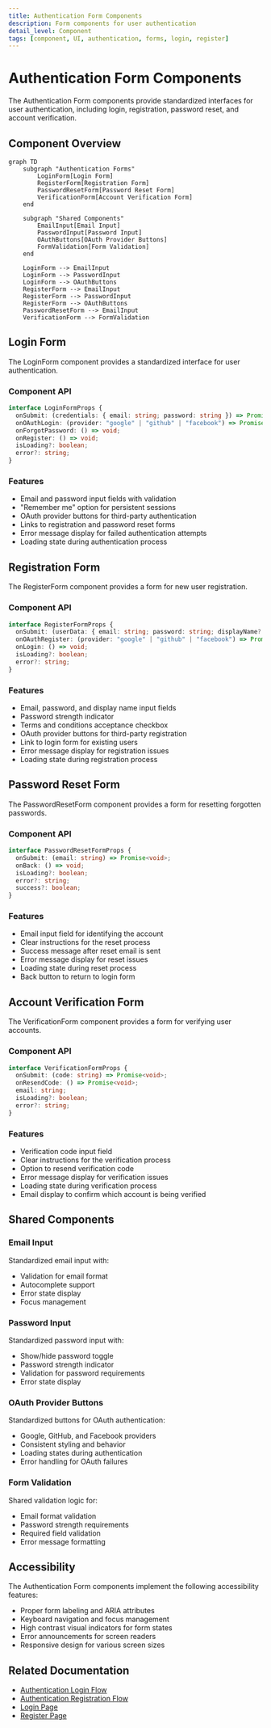 ```yaml
---
title: Authentication Form Components
description: Form components for user authentication
detail_level: Component
tags: [component, UI, authentication, forms, login, register]
---
```


# Authentication Form Components

The Authentication Form components provide standardized interfaces for user authentication, including login, registration, password reset, and account verification.

## Component Overview

```mermaid
graph TD
    subgraph "Authentication Forms"
        LoginForm[Login Form]
        RegisterForm[Registration Form]
        PasswordResetForm[Password Reset Form]
        VerificationForm[Account Verification Form]
    end

    subgraph "Shared Components"
        EmailInput[Email Input]
        PasswordInput[Password Input]
        OAuthButtons[OAuth Provider Buttons]
        FormValidation[Form Validation]
    end

    LoginForm --> EmailInput
    LoginForm --> PasswordInput
    LoginForm --> OAuthButtons
    RegisterForm --> EmailInput
    RegisterForm --> PasswordInput
    RegisterForm --> OAuthButtons
    PasswordResetForm --> EmailInput
    VerificationForm --> FormValidation
```

## Login Form

The LoginForm component provides a standardized interface for user authentication.

### Component API

```typescript
interface LoginFormProps {
  onSubmit: (credentials: { email: string; password: string }) => Promise<void>;
  onOAuthLogin: (provider: "google" | "github" | "facebook") => Promise<void>;
  onForgotPassword: () => void;
  onRegister: () => void;
  isLoading?: boolean;
  error?: string;
}
```

### Features

- Email and password input fields with validation
- "Remember me" option for persistent sessions
- OAuth provider buttons for third-party authentication
- Links to registration and password reset forms
- Error message display for failed authentication attempts
- Loading state during authentication process

## Registration Form

The RegisterForm component provides a form for new user registration.

### Component API

```typescript
interface RegisterFormProps {
  onSubmit: (userData: { email: string; password: string; displayName?: string; acceptTerms: boolean }) => Promise<void>;
  onOAuthRegister: (provider: "google" | "github" | "facebook") => Promise<void>;
  onLogin: () => void;
  isLoading?: boolean;
  error?: string;
}
```

### Features

- Email, password, and display name input fields
- Password strength indicator
- Terms and conditions acceptance checkbox
- OAuth provider buttons for third-party registration
- Link to login form for existing users
- Error message display for registration issues
- Loading state during registration process

## Password Reset Form

The PasswordResetForm component provides a form for resetting forgotten passwords.

### Component API

```typescript
interface PasswordResetFormProps {
  onSubmit: (email: string) => Promise<void>;
  onBack: () => void;
  isLoading?: boolean;
  error?: string;
  success?: boolean;
}
```

### Features

- Email input field for identifying the account
- Clear instructions for the reset process
- Success message after reset email is sent
- Error message display for reset issues
- Loading state during reset process
- Back button to return to login form

## Account Verification Form

The VerificationForm component provides a form for verifying user accounts.

### Component API

```typescript
interface VerificationFormProps {
  onSubmit: (code: string) => Promise<void>;
  onResendCode: () => Promise<void>;
  email: string;
  isLoading?: boolean;
  error?: string;
}
```

### Features

- Verification code input field
- Clear instructions for the verification process
- Option to resend verification code
- Error message display for verification issues
- Loading state during verification process
- Email display to confirm which account is being verified

## Shared Components

### Email Input

Standardized email input with:

- Validation for email format
- Autocomplete support
- Error state display
- Focus management

### Password Input

Standardized password input with:

- Show/hide password toggle
- Password strength indicator
- Validation for password requirements
- Error state display

### OAuth Provider Buttons

Standardized buttons for OAuth authentication:

- Google, GitHub, and Facebook providers
- Consistent styling and behavior
- Loading states during authentication
- Error handling for OAuth failures

### Form Validation

Shared validation logic for:

- Email format validation
- Password strength requirements
- Required field validation
- Error message formatting

## Accessibility

The Authentication Form components implement the following accessibility features:

- Proper form labeling and ARIA attributes
- Keyboard navigation and focus management
- High contrast visual indicators for form states
- Error announcements for screen readers
- Responsive design for various screen sizes

## Related Documentation

- [Authentication Login Flow](../flows/authentication-login.md)
- [Authentication Registration Flow](../flows/authentication-registration.md)
- [Login Page](../pages/login.md)
- [Register Page](../pages/register.md)
